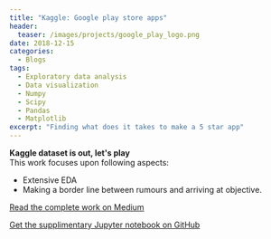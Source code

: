 ```yaml
---
title: "Kaggle: Google play store apps"
header:
  teaser: /images/projects/google_play_logo.png
date: 2018-12-15
categories:
  - Blogs
tags: 
  - Exploratory data analysis
  - Data visualization
  - Numpy
  - Scipy
  - Pandas
  - Matplotlib
excerpt: "Finding what does it takes to make a 5 star app"
---
```


**Kaggle dataset is out, let's play**  
This work focuses upon following aspects:

* Extensive EDA
* Making a border line between rumours and arriving at objective.

[Read the complete work on Medium](https://medium.com/@vivekjaglan/art-of-becoming-the-sherlock-holmes-a-comprehensive-guide-to-pandas-690912825873)

[Get the supplimentary Jupyter notebook on GitHub](https://github.com/aivic/blogs/tree/master/Art%20of%20becoming%20The%20Sherlock%20Holmes-%20A%20comprehensive%20guide%20to-Pandas)

